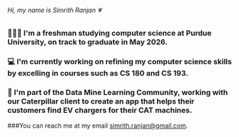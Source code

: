 ###### Hi, my name is Simrith Ranjan 💗 
### 👩🏽‍💻 I'm a freshman studying computer science at Purdue University, on track to graduate in May 2026. <br> 
### 💻 I'm currently working on refining my computer science skills by excelling in courses such as CS 180 and CS 193. <br>
### 🔎 I'm part of the Data Mine Learning Community, working with our Caterpillar client to create an app that helps their customers find EV chargers for their CAT machines.

###You can reach me at my email simrith.ranjan@gmail.com.

<!--
**simsmile123/simsmile123** is a ✨ _special_ ✨ repository because its `README.md` (this file) appears on your GitHub profile.

Here are some ideas to get you started:

- 🔭 I’m currently working on ...
- 🌱 I’m currently learning ...
- 👯 I’m looking to collaborate on ...
- 🤔 I’m looking for help with ...
- 💬 Ask me about ...
- 📫 How to reach me: ...
- 😄 Pronouns: ...
- ⚡ Fun fact: ...
-->
